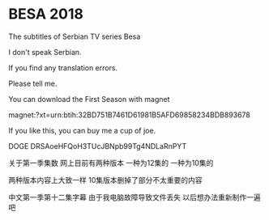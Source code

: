 # BESA 2018
The subtitles of Serbian TV series Besa 

I don't speak Serbian.

If you find any translation errors.

Please tell me.

You can download the First Season with magnet

magnet:?xt=urn:btih:32BD751B7461D61981B5AFD69858234BDB893678

If you like this, you can buy me a cup of joe.

DOGE DRSAoeHFQoH3TUcJBNpb99Tg4NDLaRnPYT

关于第一季集数 网上目前有两种版本 一种为12集的 一种为10集的

两种版本内容上大致一样 10集版本删掉了部分不太重要的内容

中文第一季第十二集字幕 由于我电脑故障导致文件丢失 以后想办法重新制作一遍吧
